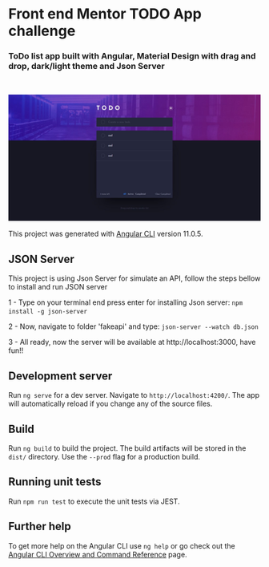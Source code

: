 # Front end Mentor TODO App challenge

### ToDo list app built with Angular, Material Design with drag and drop, dark/light theme and Json Server

<br/>

![](todo.JPG)

This project was generated with [Angular CLI](https://github.com/angular/angular-cli) version 11.0.5.

## JSON Server

This project is using Json Server for simulate an API, follow the steps bellow to install and run JSON server

1 - Type on your terminal end press enter for installing Json server: `npm install -g json-server` 

2 - Now, navigate to folder 'fakeapi' and type: `json-server --watch db.json` 

3 - All ready, now the server will be available at http://localhost:3000, have fun!! 


## Development server

Run `ng serve` for a dev server. Navigate to `http://localhost:4200/`. The app will automatically reload if you change any of the source files.

## Build

Run `ng build` to build the project. The build artifacts will be stored in the `dist/` directory. Use the `--prod` flag for a production build.

## Running unit tests

Run `npm run test` to execute the unit tests via JEST.

## Further help

To get more help on the Angular CLI use `ng help` or go check out the [Angular CLI Overview and Command Reference](https://angular.io/cli) page.
